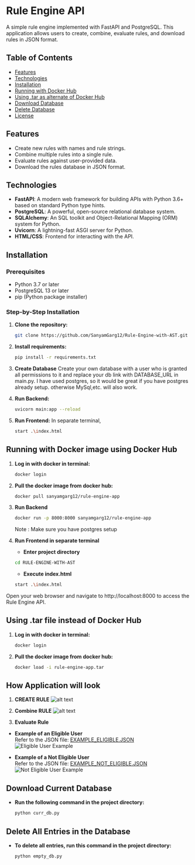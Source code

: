 # Rule Engine API

A simple rule engine implemented with FastAPI and PostgreSQL. This application allows users to create, combine, evaluate rules, and download rules in JSON format.

## Table of Contents

- [Features](#features)
- [Technologies](#technologies)
- [Installation](#installation)
- [Running with Docker Hub](#running-with-docker-image-using-docker-hub)
- [Using .tar as alternate of Docker Hub](#using-tar-file-instead-of-docker-hub)
- [Download Database](#download-current-database)
- [Delete Database](#delete-all-entries-in-the-database)
- [License](#license)

## Features

- Create new rules with names and rule strings.
- Combine multiple rules into a single rule.
- Evaluate rules against user-provided data.
- Download the rules database in JSON format.

## Technologies

- **FastAPI**: A modern web framework for building APIs with Python 3.6+ based on standard Python type hints.
- **PostgreSQL**: A powerful, open-source relational database system.
- **SQLAlchemy**: An SQL toolkit and Object-Relational Mapping (ORM) system for Python.
- **Uvicorn**: A lightning-fast ASGI server for Python.
- **HTML/CSS**: Frontend for interacting with the API.

## Installation

### Prerequisites

- Python 3.7 or later
- PostgreSQL 13 or later
- pip (Python package installer)

### Step-by-Step Installation

1. **Clone the repository:**

   ```bash
   git clone https://github.com/SanyamGarg12/Rule-Engine-with-AST.git

2. **Install requirements:**
    ```bash
    pip install -r requirements.txt

3. **Create Database**
    Create your own database with a user who is granted all permissions to it and replace your db link with DATABASE_URL in main.py. I have used postgres, so it would be great if you have postgres already setup. otherwise MySql,etc. will also work.

4. **Run Backend:**
    ```bash
    uvicorn main:app --reload

5. **Run Frontend:**
    In separate terminal, 
    ```bash
    start .\index.html


## Running with Docker image using Docker Hub

1. **Log in with docker in terminal:**

    ```bash
    docker login
    ```

2. **Pull the docker image from docker hub:**
    ```bash
    docker pull sanyamgarg12/rule-engine-app
    ```

3. **Run Backend**
    ```bash
    docker run -p 8000:8000 sanyamgarg12/rule-engine-app
    ```
   Note : Make sure you have postgres setup
4. **Run Frontend in separate terminal**
   - **Enter project directory**
    ``` bash
    cd RULE-ENGINE-WITH-AST
    ```
   - **Execute index.html**
    ``` bash
    start .\index.html
    ```

Open your web browser and navigate to http://localhost:8000 to access the Rule Engine API.


## Using .tar file instead of Docker Hub

1. **Log in with docker in terminal:**

    ```bash
    docker login
    ```

2. **Pull the docker image from docker hub:**

    ```bash
    docker load -i rule-engine-app.tar

## How Application will look

1. **CREATE RULE**
![alt text](sample_images/image.png)

2. **Combine RULE**
![alt text](sample_images/image-1.png)

3. **Evaluate Rule**

- **Example of an Eligible User**  
  Refer to the JSON file: [EXAMPLE_ELIGIBLE.JSON](./EXAMPLE_ELIGIBLE.JSON)  
  ![Eligible User Example](sample_images/image_3.png)

- **Example of a Not Eligible User**  
  Refer to the JSON file: [EXAMPLE_NOT_ELIGIBLE.JSON](./EXAMPLE_NOT_ELIGIBLE.JSON)  
  ![Not Eligible User Example](sample_images/image_4.png)

## Download Current Database

- **Run the following command in the project directory:**
    ```bash
    python curr_db.py
    ```

## Delete All Entries in the Database

- **To delete all entries, run this command in the project directory:**
    ```bash
    python empty_db.py
    ```

